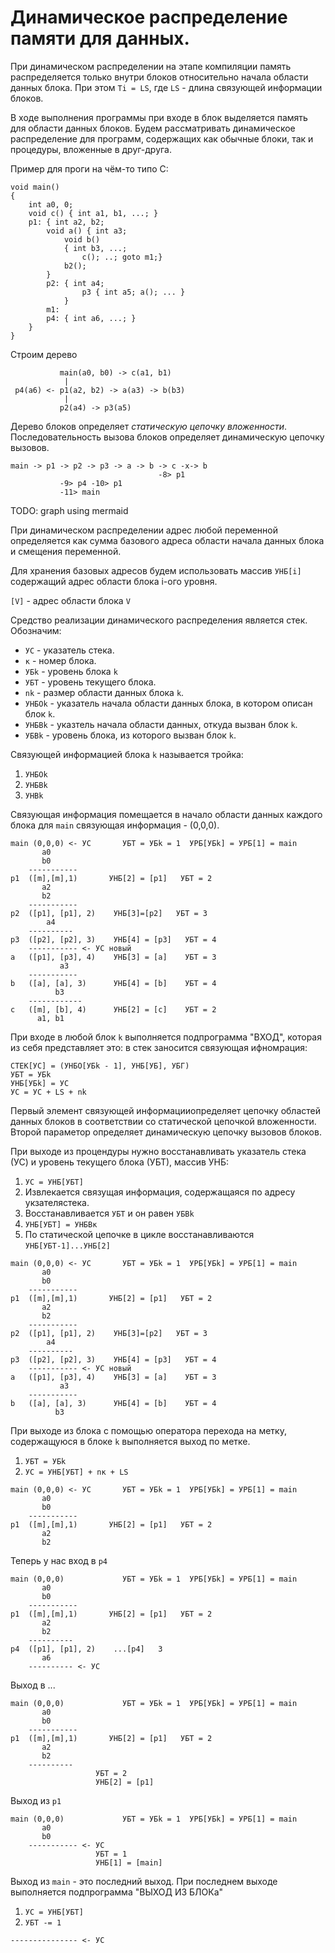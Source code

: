 # Динамическое распределение памяти для данных.

При динамическом распределении на этапе компиляции память распределяется только внутри блоков относительно начала области данных блока.
При этом `Ti = LS`, где `LS` - длина связующей информации блоков.

В ходе выполнения программы при входе в блок выделяется память для области данных блоков.
Будем рассматривать динамическое распределение для программ, содержащих как обычные блоки, так и процедуры, вложенные в друг-друга.

Пример для проги на чём-то типо C:
```
void main()
{
    int a0, 0;
    void c() { int a1, b1, ...; }
    p1: { int a2, b2;
        void a() { int a3;
            void b()
            { int b3, ...;
                c(); ..; goto m1;}
            b2();
        }
        p2: { int a4;
                p3 { int a5; a(); ... }
            }
        m1:
        p4: { int a6, ...; }
    }
}
```

Строим дерево
```
           main(a0, b0) -> c(a1, b1)
            |
 p4(a6) <- p1(a2, b2) -> a(a3) -> b(b3)
            |
           p2(a4) -> p3(a5)
```

Дерево блоков определяет *статическую цепочку вложенности*.
Последовательность вызова блоков определяет динамическую цепочку вызовов.
```
main -> p1 -> p2 -> p3 -> a -> b -> c -x-> b
                                 -8> p1
           -9> p4 -10> p1
           -11> main
```
TODO: graph using mermaid

При динамическом распределении адрес любой переменной определяется как сумма базового адреса области начала данных блока и смещения переменной.

Для хранения базовых адресов будем использовать массив `УНБ[i]` содержащий адрес области блока i-ого уровня.

`[V]` - адрес области блока `V`

Средство реализации динамического распределения является стек.
Обозначим:
* `УС` - указатель стека.
* `к` - номер блока.
* `УБk` - уровень блока `k`
* `УБТ` - уровень текущего блока.
* `nk` - размер области данных блока `k`.
* `УНБОk` - указатель начала области данных блока, в котором описан блок `k`.
* `УНБВk` - указтель начала области данных, откуда вызван блок `k`.
* `УБВk` - уровень блока, из которого вызван блок `k`.

Связующей информацией блока `k` называется тройка:
1. `УНБОk`
2. `УНБВk`
3. `УНВk`

Связующая информация помещается в начало области данных каждого блока для `main` связующая информация - (0,0,0).

```
main (0,0,0) <- УС       УБТ = УБk = 1  УРБ[УБk] = УРБ[1] = main
       a0
       b0
    -----------
p1  ([m],[m],1)       УНБ[2] = [p1]   УБТ = 2
       a2
       b2
    -----------
p2  ([p1], [p1], 2)    УНБ[3]=[p2]   УБТ = 3
        a4
    ----------
p3  ([p2], [p2], 3)    УНБ[4] = [p3]   УБТ = 4
    ----------- <- УС новый
a   ([p1], [p3], 4)    УНБ[3] = [a]    УБТ = 3
           a3
    -----------
b   ([a], [a], 3)      УНБ[4] = [b]    УБТ = 4
          b3
    ------------
c   ([m], [b], 4)      УНБ[2] = [c]    УБТ = 2
      a1, b1
```
При входе в любой блок `k` выполняется подпрограмма "ВХОД", которая из себя представляет это: в стек заносится связующая ифномрация: 
```
СТЕК[УС] = (УНБО[УБk - 1], УНБ[УБ], УБГ)
УБТ = УБk
УНБ[УБk] = УС
УС = УС + LS + nk
```

Первый элемент связующей информацииопределяет цепочку областей данных блоков в соответствии со статической цепочкой вложенности. Второй параметор определяет динамическую цепочку вызовов блоков.

При выходе из процендуры нужно восстанавливать указатель стека (УС) и уровень текущего блока (УБТ), массив УНБ:
1. `УС = УНБ[УБТ]`
2. Извлекается связущая информация, содержащаяся по адресу укзателястека.
3. Восстанавливается `УБТ` и он равен `УБВk`
4. `УНБ[УБТ] = УНБВк`
5. По статической цепочке в цикле восстанавливаются `УНБ[УБТ-1]...УНБ[2]`

```
main (0,0,0) <- УС       УБТ = УБk = 1  УРБ[УБk] = УРБ[1] = main
       a0
       b0
    -----------
p1  ([m],[m],1)       УНБ[2] = [p1]   УБТ = 2
       a2
       b2
    -----------
p2  ([p1], [p1], 2)    УНБ[3]=[p2]   УБТ = 3
        a4
    ----------
p3  ([p2], [p2], 3)    УНБ[4] = [p3]   УБТ = 4
    ----------- <- УС новый
a   ([p1], [p3], 4)    УНБ[3] = [a]    УБТ = 3
           a3
    -----------
b   ([a], [a], 3)      УНБ[4] = [b]    УБТ = 4
          b3
```

При выходе из блока с помощью оператора перехода на метку, содержащуюся в блоке `k` выполняется выход по метке.
1. `УБТ = УБk`
2. `УС = УНБ[УБТ] + nк + LS`

```
main (0,0,0) <- УС       УБТ = УБk = 1  УРБ[УБk] = УРБ[1] = main
       a0
       b0
    -----------
p1  ([m],[m],1)       УНБ[2] = [p1]   УБТ = 2
       a2
       b2
```
Теперь у нас вход в `p4`
```
main (0,0,0)             УБТ = УБk = 1  УРБ[УБk] = УРБ[1] = main
       a0
       b0
    -----------
p1  ([m],[m],1)       УНБ[2] = [p1]   УБТ = 2
       a2
       b2
    ----------
p4  ([p1], [p1], 2)    ...[p4]   3
       a6
    ---------- <- УС
```
Выход в ...
```
main (0,0,0)             УБТ = УБk = 1  УРБ[УБk] = УРБ[1] = main
       a0
       b0
    -----------
p1  ([m],[m],1)       УНБ[2] = [p1]   УБТ = 2
       a2
       b2
    ----------
                   УБТ = 2
                   УНБ[2] = [p1]
```
Выход из `p1`
```
main (0,0,0)             УБТ = УБk = 1  УРБ[УБk] = УРБ[1] = main
       a0
       b0
    ----------- <- УС
                   УБТ = 1
                   УНБ[1] = [main]
```

Выход из `main` - это последний выход.
При последнем выходе выполняется подпрограмма "ВЫХОД ИЗ БЛОКа"
1. `УС = УНБ[УБТ]`
2. `УБТ -= 1`

```
--------------- <- УС
```
